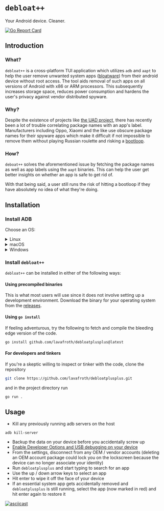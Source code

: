 # `debloat++`
Your Android device. Cleaner.

[![Go Report Card](https://goreportcard.com/badge/github.com/lavafroth/debloatplusplus)](https://goreportcard.com/report/github.com/lavafroth/debloatplusplus)

## Introduction

### What?

`debloat++` is a cross-platform TUI application which utilizes `adb` and `aapt` to help the user
remove unwanted system apps ([bloatware](https://en.wikipedia.org/wiki/Software_bloat)) from
their android device without root access. The tool aids removal of such apps on all versions of
Android with x86 or ARM processors. This subsequently increases storage space, reduces
power consumption and hardens the user's privacy against vendor distributed spyware.

### Why?

Despite the existence of projects like [the UAD project](https://github.com/0x192/Universal-Android-Debloater),
there has recently been a lot of trouble correlating package names with an app's label.
Manufacturers including Oppo, Xiaomi and the like use obscure package names for their spyware
apps which make it difficult if not impossible to remove them without playing Russian roulette
and risking a [bootloop](https://en.wikipedia.org/wiki/Bootloop).

### How?

`deboat++` solves the aforementioned issue by fetching the package names as well as app labels
using the `aapt` binaries. This can help the user get better insights on whether an app is
safe to get rid of.

With that being said, a user still runs the risk of hitting a bootloop if they have absolutely
no idea of what they're doing.

## Installation

### Install ADB
Choose an OS:
<details>
  <summary>Linux</summary>
  
  Debian:
  ```bash
  sudo apt install android-sdk-platform-tools
  ```

  Arch:
  ```bash
  sudo pacman -S android-tools
  ```

  Red Hat:
  ```bash
  sudo yum install android-tools
  ```

  OpenSUSE:
  ```bash
  sudo zypper install android-tools
  ```

  </details>

  <details>
  <summary>macOS</summary>
    Install [Homebrew](https://brew.sh/#install) and run the following in the terminal:
    ```bash
    brew install android-platform-tools
    ```
  </details>
  <details>
  <summary>Windows</summary>
    Install [Chocolatey](https://chocolatey.org/install#install-step2) and run the following in a PowerShell window with administrator privileges:
    ```powershell
    choco install adb
    ```
  </details>

### Install `debloat++`

`debloat++` can be installed in either of the following ways:

#### Using precompiled binaries
This is what most users will use since it does not involve setting up a development environment. Download the binary for your operating system from the [releases](https://github.com/lavafroth/debloatplusplus/releases).

#### Using `go install`
If feeling adventurous, try the following to fetch and compile the bleeding edge version of the code.

```bash
go install github.com/lavafroth/debloatplusplus@latest
```

#### For developers and tinkers
If you're a skeptic willing to inspect or tinker with the code, clone the repository

```bash
git clone https://github.com/lavafroth/debloatplusplus.git
```

and in the project directory run

```bash
go run .
```

## Usage
- Kill any previously running adb servers on the host
```
adb kill-server
```
- Backup the data on your device before you accidentally screw up
- [Enable Developer Options and USB debugging on your device](https://developer.android.com/studio/debug/dev-options#enable)
- From the settings, disconnect from any OEM / vendor accounts (deleting an OEM account package could lock you on the lockscreen because the device can no longer associate your identity)
- Run `debloatplusplus` and start typing to search for an app
- Use the up / down arrow keys to select an app
- Hit enter to wipe it off the face of your device
- If an essential system app gets accidentally removed and `debloatplusplus` is still running, select the app (now marked in red) and hit enter again to restore it

[![asciicast](https://asciinema.org/a/511965.svg)](https://asciinema.org/a/511965)
